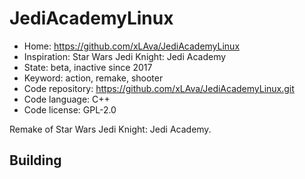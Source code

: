 # JediAcademyLinux

- Home: https://github.com/xLAva/JediAcademyLinux
- Inspiration: Star Wars Jedi Knight: Jedi Academy
- State: beta, inactive since 2017
- Keyword: action, remake, shooter
- Code repository: https://github.com/xLAva/JediAcademyLinux.git
- Code language: C++
- Code license: GPL-2.0

Remake of Star Wars Jedi Knight: Jedi Academy.

## Building
